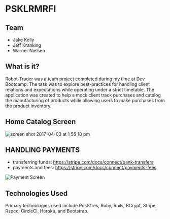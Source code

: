 # PSKLRMRFI

## Team
 * Jake Kelly
 * Jeff Kranking
 * Warner Nielsen

## What is it?

Robot-Trader was a team project completed during my time at Dev Bootcamp. The task was to explore best-practices for handling client relations and expectations while operating under a strict timetable. The application was created to help a mock client track purchases and catalog the manufacturing of products while allowing users to make purchases from the product inventory.


## Home Catalog Screen
![screen shot 2017-04-03 at 1 55 10 pm](https://cloud.githubusercontent.com/assets/20993624/24631468/43ed6c64-1875-11e7-8368-3d16fc9275f1.png)

## HANDLING PAYMENTS
- transferring funds: https://stripe.com/docs/connect/bank-transfers
- payments and fees: https://stripe.com/docs/connect/payments-fees

![Payment Screen](https://cloud.githubusercontent.com/assets/20993624/24631303/a241948a-1874-11e7-8268-52d04cd5ee13.png)

## Technologies Used

Primary technologies used include PostGres, Ruby, Rails, BCrypt, Stripe, Rspec, CircleCI, Heroku, and Bootstrap.
